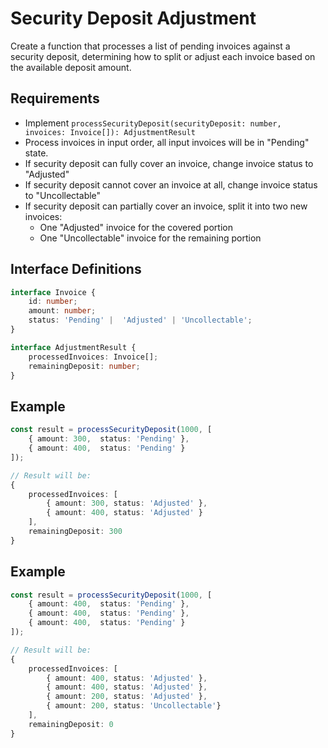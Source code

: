 # Security Deposit Adjustment

Create a function that processes a list of pending invoices against a security deposit, determining how to split or adjust each invoice based on the available deposit amount.

## Requirements
- Implement `processSecurityDeposit(securityDeposit: number, invoices: Invoice[]): AdjustmentResult`
- Process invoices in input order, all input invoices will be in "Pending" state.
- If security deposit can fully cover an invoice, change invoice status to "Adjusted"
- If security deposit cannot cover an invoice at all, change invoice status to "Uncollectable"
- If security deposit can partially cover an invoice, split it into two new invoices:
  - One "Adjusted" invoice for the covered portion
  - One "Uncollectable" invoice for the remaining portion 

## Interface Definitions
```typescript
interface Invoice {
    id: number;
    amount: number; 
    status: 'Pending' |  'Adjusted' | 'Uncollectable';
}

interface AdjustmentResult {
    processedInvoices: Invoice[];
    remainingDeposit: number;
}
```

## Example
```typescript
const result = processSecurityDeposit(1000, [
    { amount: 300,  status: 'Pending' },
    { amount: 400,  status: 'Pending' }
]);

// Result will be:
{
    processedInvoices: [
        { amount: 300, status: 'Adjusted' },
        { amount: 400, status: 'Adjusted' }
    ],
    remainingDeposit: 300
}
```


## Example
```typescript
const result = processSecurityDeposit(1000, [
    { amount: 400,  status: 'Pending' },
    { amount: 400,  status: 'Pending' },
    { amount: 400,  status: 'Pending' }
]);

// Result will be:
{
    processedInvoices: [
        { amount: 400, status: 'Adjusted' },
        { amount: 400, status: 'Adjusted' },
        { amount: 200, status: 'Adjusted' },
        { amount: 200, status: 'Uncollectable'}
    ],
    remainingDeposit: 0
}
```